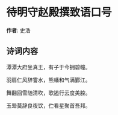 # 待明守赵殿撰致语口号

**作者**: 史浩

## 诗词内容

潭潭大府坐真王，有子于今拥碧幢。

羽扇仁风辞霅水，熊幡和气满鄞江。

舞翻回雪随清吹，歌遏行云度美腔。

玉斝莫辞良夜饮，伫看星聚首吾邦。

